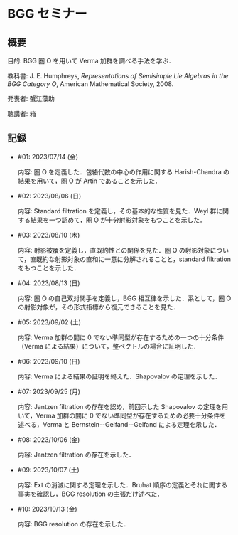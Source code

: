 # BGG セミナー

## 概要

目的: BGG 圏 O を用いて Verma 加群を調べる手法を学ぶ．

教科書: J. E. Humphreys, *Representations of Semisimple Lie Algebras in the BGG Category O*, American Mathematical Society, 2008.

発表者: 蟹江藻助

聴講者: 箱

## 記録

* \#01: 2023/07/14 (金)

  内容: 圏 O を定義した．包絡代数の中心の作用に関する Harish-Chandra の結果を用いて，圏 O が Artin であることを示した．

* \#02: 2023/08/06 (日)

  内容: Standard filtration を定義し，その基本的な性質を見た．Weyl 群に関する結果を一つ認めて，圏 O が十分射影対象をもつことを示した．

* \#03: 2023/08/10 (木)

  内容: 射影被覆を定義し，直既約性との関係を見た．圏 O の射影対象について，直既約な射影対象の直和に一意に分解されることと，standard filtration をもつことを示した．

* \#04: 2023/08/13 (日)

  内容: 圏 O の自己双対関手を定義し，BGG 相互律を示した．系として，圏 O の射影対象が，その形式指標から復元できることを見た．

* \#05: 2023/09/02 (土)

  内容: Verma 加群の間に 0 でない準同型が存在するための一つの十分条件（Verma による結果）について，整ベクトルの場合に証明した．

* \#06: 2023/09/10 (日)

  内容: Verma による結果の証明を終えた．Shapovalov の定理を示した．

* \#07: 2023/09/25 (月)

  内容: Jantzen filtration の存在を認め，前回示した Shapovalov の定理を用いて，Verma 加群の間に 0 でない準同型が存在するための必要十分条件を述べる，Verma と Bernstein--Gelfand--Gelfand による定理を示した．

* \#08: 2023/10/06 (金)

  内容: Jantzen filtration の存在を示した．

* \#09: 2023/10/07 (土)

  内容: Ext の消滅に関する定理を示した．Bruhat 順序の定義とそれに関する事実を確認し，BGG resolution の主張だけ述べた．

* \#10: 2023/10/13 (金)

  内容: BGG resolution の存在を示した．
